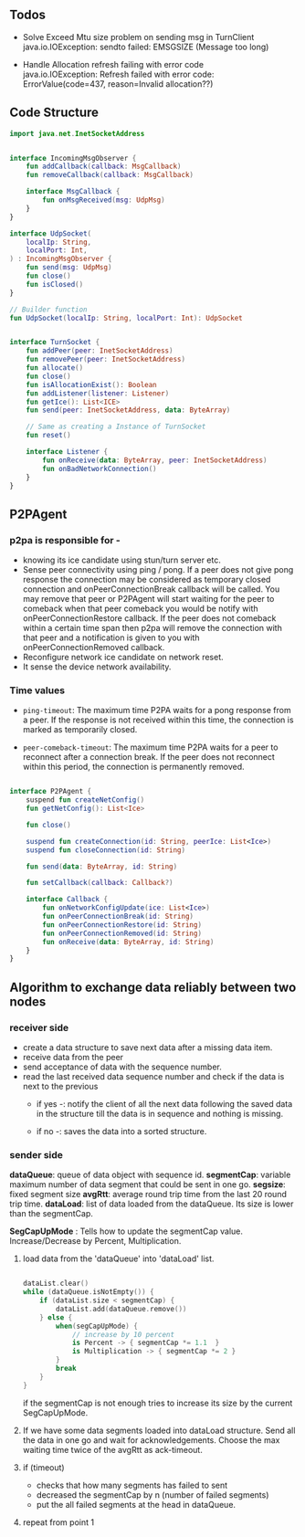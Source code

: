 ## Todos

- Solve Exceed Mtu size problem on sending msg in TurnClient
  java.io.IOException: sendto failed: EMSGSIZE (Message too long)

- Handle Allocation refresh failing with error code  
  java.io.IOException: Refresh failed with error code: ErrorValue(code=437, reason=Invalid
  allocation??)

## Code Structure

```kotlin
import java.net.InetSocketAddress


interface IncomingMsgObserver {
    fun addCallback(callback: MsgCallback)
    fun removeCallback(callback: MsgCallback)

    interface MsgCallback {
        fun onMsgReceived(msg: UdpMsg)
    }
}

interface UdpSocket(
    localIp: String,
    localPort: Int,
) : IncomingMsgObserver {
    fun send(msg: UdpMsg)
    fun close()
    fun isClosed()
}

// Builder function
fun UdpSocket(localIp: String, localPort: Int): UdpSocket


interface TurnSocket {
    fun addPeer(peer: InetSocketAddress)
    fun removePeer(peer: InetSocketAddress)
    fun allocate()
    fun close()
    fun isAllocationExist(): Boolean
    fun addListener(listener: Listener)
    fun getIce(): List<ICE>
    fun send(peer: InetSocketAddress, data: ByteArray)

    // Same as creating a Instance of TurnSocket
    fun reset()

    interface Listener {
        fun onReceive(data: ByteArray, peer: InetSocketAddress)
        fun onBadNetworkConnection()
    }
}

```

## P2PAgent

### p2pa is responsible for -

- knowing its ice candidate using stun/turn server etc.
- Sense peer connectivity using ping / pong. If a peer does not give pong response the connection
  may be considered
  as temporary closed connection and onPeerConnectionBreak callback will be called. You may remove
  that peer or P2PAgent will start waiting for the peer to comeback when that peer comeback you
  would be
  notify with onPeerConnectionRestore callback. If the peer does not comeback within a certain time
  span then p2pa will remove the connection with that peer and a notification is given to you with
  onPeerConnectionRemoved callback.
- Reconfigure network ice candidate on network reset.
- It sense the device network availability.

### Time values

- `ping-timeout`: The maximum time P2PA waits for a pong response from a peer. If the response is
  not received within this time, the connection is marked as temporarily closed.

- `peer-comeback-timeout`: The maximum time P2PA waits for a peer to reconnect after a connection
  break. If the peer does not reconnect within this period, the connection is permanently removed.

```kotlin

interface P2PAgent {
    suspend fun createNetConfig()
    fun getNetConfig(): List<Ice>

    fun close()

    suspend fun createConnection(id: String, peerIce: List<Ice>)
    suspend fun closeConnection(id: String)

    fun send(data: ByteArray, id: String)

    fun setCallback(callback: Callback?)

    interface Callback {
        fun onNetworkConfigUpdate(ice: List<Ice>)
        fun onPeerConnectionBreak(id: String)
        fun onPeerConnectionRestore(id: String)
        fun onPeerConnectionRemoved(id: String)
        fun onReceive(data: ByteArray, id: String)
    }
}
```

## Algorithm to exchange data reliably between two nodes

### receiver side

- create a data structure to save next data after a missing data item.
- receive data from the peer
- send acceptance of data with the sequence number.
- read the last received data sequence number and check if the data is next to the previous
    - if yes -: notify the client of all the next data following the saved data in the structure
      till the data is in sequence and nothing is missing.

    - if no -: saves the data into a sorted structure.

### sender side
**dataQueue**: queue of data object with sequence id.
**segmentCap**: variable maximum number of data segment that could be sent in one go.
**segsize**: fixed segment size
**avgRtt**: average round trip time from the last 20 round trip time.
**dataLoad**: list of data loaded from the dataQueue. Its size is lower than the segmentCap.

**SegCapUpMode** : Tells how to update the segmentCap value. Increase/Decrease by Percent,
Multiplication.

1. load data from the 'dataQueue' into 'dataLoad' list.

    ```kotlin

    dataList.clear()
    while (dataQueue.isNotEmpty()) {
        if (dataList.size < segmentCap) {
            dataList.add(dataQueue.remove())
        } else {
            when(segCapUpMode) {
                // increase by 10 percent
                is Percent -> { segmentCap *= 1.1  }
                is Multiplication -> { segmentCap *= 2 }
            }        
            break
        }
    }
    
    ```
   if the segmentCap is not enough tries to increase its size by the current SegCapUpMode.

2. If we have some data segments loaded into dataLoad structure. Send all the data in one go and
   wait for acknowledgements. Choose the max waiting time twice of the avgRtt as ack-timeout.

3. if (timeout)
    - checks that how many segments has failed to sent
    - decreased the segmentCap by n (number of failed segments)
    - put the all failed segments at the head in dataQueue.

4. repeat from point 1
